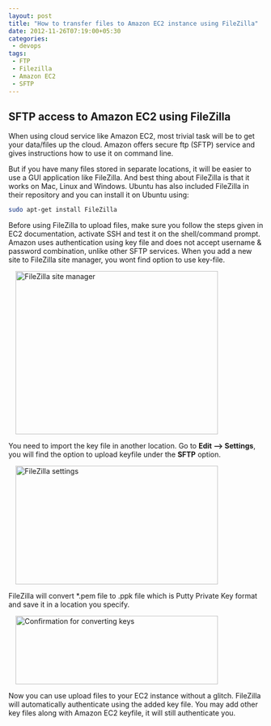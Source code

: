 ```yaml
---
layout: post
title: "How to transfer files to Amazon EC2 instance using FileZilla"
date: 2012-11-26T07:19:00+05:30
categories:
 - devops
tags:
 - FTP
 - Filezilla
 - Amazon EC2
 - SFTP
---
```

## SFTP access to Amazon EC2 using FileZilla
When using cloud service like Amazon EC2, most trivial task will be to get your
data/files up the cloud. Amazon offers secure ftp (SFTP) service and gives
instructions how to use it on command line.

But if you have many files stored in separate locations, it will be easier to
use a GUI application like FileZilla. And best thing about FileZilla is that it
works on Mac, Linux and Windows. Ubuntu has also included FileZilla in their
repository and you can install it on Ubuntu using:

``` sh
sudo apt-get install FileZilla
```

Before using FileZilla to upload files, make sure you follow the steps given in
EC2 documentation, activate SSH and test it on the shell/command prompt. Amazon
uses authentication using key file and does not accept username & password
combination, unlike other SFTP services. When you add a new site to FileZilla
site manager, you wont find option to use key-file.

<a
href="https://4.bp.blogspot.com/-WQVcu59WSsY/ULLL47GQclI/AAAAAAAADzQ/4awUSqaCPrM/s1600/Screenshot%2Bfrom%2B2012-11-26%2B01%253A18%253A03.png"
imageanchor="1" style="margin-left:1em; margin-right:1em">
<img border="0" height="322" width="400" alt="FileZilla site manager"
src="https://4.bp.blogspot.com/-WQVcu59WSsY/ULLL47GQclI/AAAAAAAADzQ/4awUSqaCPrM/s400/Screenshot%2Bfrom%2B2012-11-26%2B01%253A18%253A03.png" /></a>

You need to import the key file in another location. Go to **Edit --> Settings**, you will find the option to upload keyfile under the **SFTP** option.

<a
href="https://2.bp.blogspot.com/-zopkUxkkJWM/ULLJIwAOtjI/AAAAAAAADyw/_2C_jo-bl0I/s1600/Screenshot%2Bfrom%2B2012-11-26%2B01%253A20%253A35.png"
imageanchor="1" style="margin-left:1em; margin-right:1em">
<img border="0" height="234" width="400" alt="FileZilla settings"
src="https://2.bp.blogspot.com/-zopkUxkkJWM/ULLJIwAOtjI/AAAAAAAADyw/_2C_jo-bl0I/s400/Screenshot%2Bfrom%2B2012-11-26%2B01%253A20%253A35.png" /></a>

FileZilla will convert *.pem file to .ppk file which is Putty Private Key format and save it in a location you specify.

<a
href="https://1.bp.blogspot.com/-361jRMsDghg/ULLJQUnT8WI/AAAAAAAADy8/fcd-yQ6C3iE/s1600/Screenshot%2Bfrom%2B2012-11-26%2B01%253A21%253A06.png"
imageanchor="1" style="margin-left:1em; margin-right:1em">
<img border="0" height="135" width="400" alt="Confirmation for converting keys"
src="https://1.bp.blogspot.com/-361jRMsDghg/ULLJQUnT8WI/AAAAAAAADy8/fcd-yQ6C3iE/s400/Screenshot%2Bfrom%2B2012-11-26%2B01%253A21%253A06.png" /></a>

Now you can use upload files to your EC2 instance without a glitch. FileZilla
will automatically authenticate using the added key file. You may add other key
files along with Amazon EC2 keyfile, it will still authenticate you.
